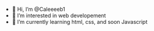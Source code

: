 - 👋 Hi, I’m @Caleeeeb1
- 👀 I’m interested in web developement
- 🌱 I’m currently learning html, css, and soon Javascript


<!---
Caleeeeb1/Caleeeeb1 is a ✨ special ✨ repository because its `README.md` (this file) appears on your GitHub profile.
You can click the Preview link to take a look at your changes.
--->
